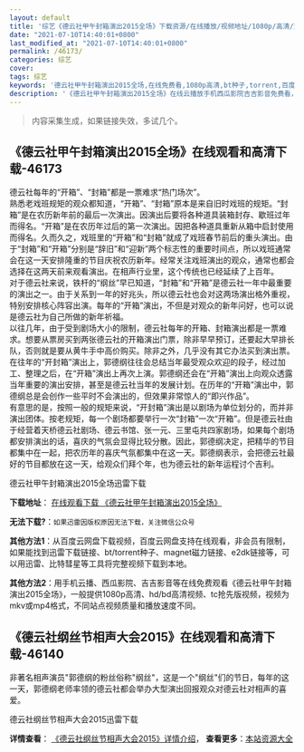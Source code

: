 ```yaml
---
layout: default
title: '综艺《德云社甲午封箱演出2015全场》下载资源/在线播放/视频地址/1080p/高清/蓝光'
date: "2021-07-10T14:40:01+0800"
last_modified_at: "2021-07-10T14:40:01+0800"
permalink: /46173/
categories: 综艺
cover:
tags: 综艺
keywords: '德云社甲午封箱演出2015全场,在线免费看,1080p高清,bt种子,torrent,百度云盘,magnet,磁力链,迅雷下载资源'
description: '《德云社甲午封箱演出2015全场》在线云播放手机西瓜影院吉吉影音免费看，1080p高清bd/hd未删减完整版和tc抢先枪版，mkv/mp4格式，附带bt/torrent种子、magnet/磁力链、百度云盘、网盘资源迅雷下载链接'
---
```


>内容采集生成，如果链接失效，多试几个。


## 《德云社甲午封箱演出2015全场》在线观看和高清下载-46173

德云社每年的“开箱&rdquo;、&ldquo;封箱”都是一票难求&ldquo;热门场次”。<br />熟悉老戏班规矩的观众都知道，“开箱&rdquo;、&ldquo;封箱”原本是来自旧时戏班的规矩。&ldquo;封箱”是在农历新年前的最后一次演出。因演出后要将各种道具装箱封存、歇班过年而得名。&ldquo;开箱&rdquo;是在农历年过后的第一次演出。因把各种道具重新从箱中启封使用而得名。久而久之，戏班里的“开箱&rdquo;和&ldquo;封箱”就成了戏班春节前后的重头演出。由于&ldquo;封箱”和&ldquo;开箱&rdquo;分别是&ldquo;辞旧”和&ldquo;迎新”两个标志性的重要时间点，所以戏班通常会在这一天安排隆重的节目庆祝农历新年。经常关注戏班演出的观众，通常也都会选择在这两天前来观看演出。在相声行业里，这个传统也已经延续了上百年。<br />对于德云社来说，铁杆的&ldquo;纲丝”早已知道，&ldquo;封箱”和&ldquo;开箱&rdquo;是德云社一年中最重要的演出之一。由于关系到一年的好兆头，所以德云社也会对这两场演出格外重视，特别安排核心阵容出演。每年的“开箱&rdquo;演出，不但是对观众的新年问好，也可以说是德云社为自己所做的新年祈福。<br />以往几年，由于受到剧场大小的限制，德云社每年的开箱、封箱演出都是一票难求。想要从票房买到两张德云社的开箱演出门票，除非早早预订，还要起大早排长队，否则就是要从黄牛手中高价购买。除非之外，几乎没有其它办法买到演出票。<br />在往年的“开封箱”演出上，郭德纲往往会总结当年最受观众欢迎的段子，经过加工、整理之后，在&ldquo;开箱&rdquo;演出上再次上演。郭德纲还会在&ldquo;开箱&rdquo;演出上向观众透露当年重要的演出安排，甚至是德云社当年的发展计划。在历年的&ldquo;开箱&rdquo;演出中，郭德纲总是会创作一些平时不会演出的，但效果非常惊人的&ldquo;即兴作品”。<br />有意思的是，按照一般的规矩来说，&ldquo;开封箱”演出是以剧场为单位划分的，而并非演出团体。按老规矩，每一个剧场都要举行一次&ldquo;封箱”一次&ldquo;开箱&rdquo;。但是德云社由于经营着天桥德云社剧场、德云书馆、张一元、三里屯共四家剧场，如果每个剧场都安排演出的话，喜庆的气氛会显得比较分散。因此，郭德纲决定，把精华的节目都集中在一起，把农历年的喜庆气氛都集中在这一天。郭德纲表示，会把德云社最好的节目都放在这一天，给观众们拜个年，也为德云社的新年运程讨个吉利。<!---剧情end--->


德云社甲午封箱演出2015全场迅雷下载

**下载地址**： [在线观看下载 《德云社甲午封箱演出2015全场》](https://www.993dy.com//vod-detail-id-3673.html) 


**无法下载?**：`如果迅雷因版权原因无法下载，关注微信公众号 `

**其他方法1**：从百度云网盘下载视频，百度云网盘支持在线观看，非会员有限制，如果能找到迅雷下载链接、bt/torrent种子、magnet磁力链接、e2dk链接等，可以用迅雷、比特彗星等工具将完整视频下载到本地。

**其他方法2**：用手机云播、西瓜影院、吉吉影音等在线免费观看《德云社甲午封箱演出2015全场》，一般提供1080p高清、hd/bd高清视频、tc抢先版视频，视频为mkv或mp4格式，不同站点视频质量和播放速度不同。


## 《德云社纲丝节相声大会2015》在线观看和高清下载-46140

非著名相声演员"郭德纲的粉丝俗称"纲丝"，这是一个"纲丝"们的节日，每年的这一天，郭德纲老师率领的德云社都会举办大型演出回报观众对德云社对相声的喜爱。<!---剧情end--->


德云社纲丝节相声大会2015迅雷下载

**详情查看**： [《德云社纲丝节相声大会2015》详情介绍](/movie/46140/)， **查看更多**：[本站资源大全](/movie/t/all/)

